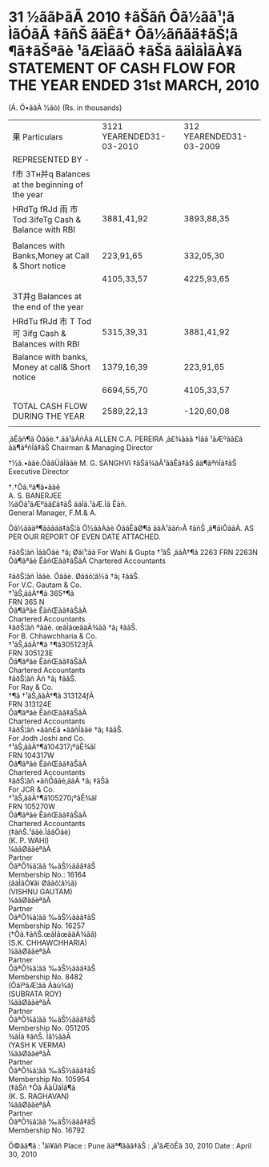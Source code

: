 # 31 ½ããÞãÃ 2010 ‡ãŠãñ Ôã½ãã¹¦ã ÌãÓãÃ ‡ãñŠ ãäÊã† Ôã½ãñãä‡ãŠ¦ã ¶ã‡ãŠªãè ¹ãÆÌããÖ ‡ãŠã ãäÌãÌãÀ¥ã STATEMENT OF CASH FLOW FOR THE YEAR ENDED 31st MARCH, 2010  

(Á. Ö•ããÀ ½ãò) (Rs. in thousands)  

<html><body><table><tr><td>果 Particulars</td><td>3121 YEARENDED31-03-2010</td><td>312 YEARENDED31-03-2009</td></tr><tr><td>REPRESENTED BY -</td><td></td><td></td></tr><tr><td>f市 3Tн并q Balances at the beginning of the year</td><td></td><td></td></tr><tr><td>HRdTg fRJd 雨 市 Tod  3ifeTg Cash & Balance with RBI</td><td>3881,41,92</td><td>3893,88,35</td></tr><tr><td></td><td></td><td></td></tr><tr><td>Balances with Banks,Money at Call & Short notice</td><td>223,91,65</td><td>332,05,30</td></tr><tr><td></td><td>4105,33,57</td><td>4225,93,65</td></tr><tr><td></td><td></td><td></td></tr><tr><td> 3T井g Balances at the end of the year</td><td></td><td></td></tr><tr><td>HRdTu fRJd 市 T Tod 可 3ifg Cash & Balances with RBI</td><td>5315,39,31</td><td>3881,41,92</td></tr><tr><td>Balance with banks, Money at call& Short notice</td><td>1379,16,39</td><td>223,91,65</td></tr><tr><td></td><td>6694,55,70</td><td>4105,33,57</td></tr><tr><td></td><td></td><td></td></tr><tr><td>TOTAL CASH FLOW DURING THE YEAR</td><td>2589,22,13</td><td>-120,60,08</td></tr><tr><td></td><td></td><td></td></tr></table></body></html>  

‚ãÊãñ¶ã Ôããè.†.ãä¹ãÀñÀã ALLEN C.A. PEREIRA ‚ã£¾ãàã †Ìãâ ¹ãÆºãâ£ã ãä¶ãªñÍã‡ãŠ Chairman & Managing Director  

†½ã.•ããè.ÔãâÜãÌããè M. G. SANGHVI ‡ãŠã¾ãÃ¹ããÊã‡ãŠ ãä¶ãªñÍã‡ãŠ Executive Director  

†.†Ôã.ºã¶ã•ããê   
A. S. BANERJEE   
½ãÖã¹ãÆºãâ£ã‡ãŠ ãäÌã.¹ãÆ.Ìã Êãñ.   
General Manager, F.M.& A.  

Ôã½ããäª¶ããâãä‡ãŠ¦ã Ö½ããÀãè ÔãâÊãØ¶ã ãäÀ¹ããñ›Ã ‡ãñŠ ‚ã¶ãìÔããÀ. AS PER OUR REPORT OF EVEN DATE ATTACHED.  

‡ãðŠ¦ãñ ÌããÖãè †â¡ Øãì¹¦ãã For Wahi & Gupta †¹ãŠ ‚ããÀ†¶ã 2263 FRN 2263N Ôã¶ãªãè ÊãñŒãã‡ãŠãÀ Chartered Accountants  

‡ãðŠ¦ãñ Ìããè. Ôããè. Øããõ¦ã½ã †â¡ ‡ãâŠ.   
For V.C. Gautam & Co.   
†¹ãŠ‚ããÀ†¶ã 365†¶ã   
FRN 365 N   
Ôã¶ãªãè ÊãñŒãã‡ãŠãÀ   
Chartered Accountants   
‡ãðŠ¦ãñ ºããè. œãÌãœãäÀ¾ãã †â¡ ‡ãâŠ.   
For B. Chhawchharia & Co.   
†¹ãŠ‚ããÀ†¶ã †¶ã305123ƒÃ   
FRN 305123E   
Ôã¶ãªãè ÊãñŒãã‡ãŠãÀ   
Chartered Accountants   
‡ãðŠ¦ãñ Àñ †â¡ ‡ãâŠ.   
For Ray & Co.   
†¶ã †¹ãŠ‚ããÀ†¶ã 313124ƒÃ   
FRN 313124E   
Ôã¶ãªãè ÊãñŒãã‡ãŠãÀ   
Chartered Accountants   
‡ãðŠ¦ãñ •ããñ£ã •ããñÍããè †â¡ ‡ãâŠ.   
For Jodh Joshi and Co.   
†¹ãŠ‚ããÀ†¶ã104317¡ºãÊ¾ãî   
FRN 104317W   
Ôã¶ãªãè ÊãñŒãã‡ãŠãÀ   
Chartered Accountants   
‡ãðŠ¦ãñ •ãñÔããè‚ããÀ †â¡ ‡ãŠâ   
For JCR & Co.   
†¹ãŠ‚ããÀ†¶ã105270¡ºãÊ¾ãî   
FRN 105270W   
Ôã¶ãªãè ÊãñŒãã‡ãŠãÀ   
Chartered Accountants   
(‡ãñŠ.¹ããè.ÌããÖãè)   
(K. P. WAHI)   
¼ããØããèªãÀ   
Partner   
ÔãªÔ¾ã¦ãã ‰ãŠ½ããâ‡ãŠ   
Membership No.: 16164   
(ãäÌãÓ¥ãì Øããõ¦ã½ã)   
(VISHNU GAUTAM)   
¼ããØããèªãÀ   
Partner   
ÔãªÔ¾ã¦ãã ‰ãŠ½ããâ‡ãŠ   
Membership No. 16257   
(†Ôã.‡ãñŠ.œãÌãœãäÀ¾ãã)   
(S.K. CHHAWCHHARIA)   
¼ããØããèªãÀ   
Partner   
ÔãªÔ¾ã¦ãã ‰ãŠ½ããâ‡ãŠ   
Membership No. 8482   
(ÔãìºãÆ¦ãã Àãù¾ã)   
(SUBRATA ROY)   
¼ããØããèªãÀ   
Partner   
ÔãªÔ¾ã¦ãã ‰ãŠ½ããâ‡ãŠ   
Membership No. 051205   
¾ãÍã ‡ãñŠ. Ìã½ããÃ   
(YASH K VERMA)   
¼ããØããèªãÀ   
Partner   
ÔãªÔ¾ã¦ãã ‰ãŠ½ããâ‡ãŠ   
Membership No. 105954   
(‡ãŠñ †Ôã ÀãÜãÌã¶ã   
(K. S. RAGHAVAN)   
¼ããØããèªãÀ   
Partner   
ÔãªÔ¾ã¦ãã ‰ãŠ½ããâ‡ãŠ   
Membership No. 16792  

Ô©ãã¶ã : ¹ãì¥ãñ Place : Pune ãäª¶ããâ‡ãŠ : ‚ã¹ãÆõÊã 30, 2010 Date : April 30, 2010  